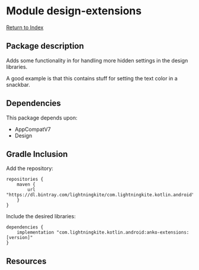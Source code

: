 # Module design-extensions

[Return to Index](../)

## Package description

Adds some functionality in for handling more hidden settings in the design libraries.

A good example is that this contains stuff for setting the text color in a snackbar.

    
## Dependencies

This package depends upon:
 - AppCompatV7 
 - Design


## Gradle Inclusion

Add the repository:

```
repositories {
    maven {
        url "https://dl.bintray.com/lightningkite/com.lightningkite.kotlin.android"
    }
}
```

Include the desired libraries:

```
dependencies {
    implementation "com.lightningkite.kotlin.android:anko-extensions:[version]"
}
```

## Resources
